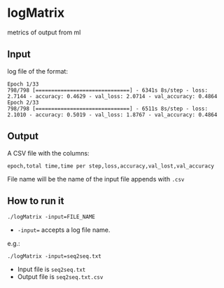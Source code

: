 # logMatrix
metrics of output from ml

## Input

log file of the format:

```
Epoch 1/33
798/798 [==============================] - 6341s 8s/step - loss: 2.7144 - accuracy: 0.4629 - val_loss: 2.0714 - val_accuracy: 0.4864
Epoch 2/33
798/798 [==============================] - 6511s 8s/step - loss: 2.1010 - accuracy: 0.5019 - val_loss: 1.8767 - val_accuracy: 0.4864
```
## Output

A CSV file with the columns:

```
epoch,total time,time per step,loss,accuracy,val_lost,val_accuracy
```

File name will be the name of the input file appends with `.csv`

## How to run it

```shell script
./logMatrix -input=FILE_NAME
```

- `-input=` accepts a log file name.

e.g.:


```shell script
./logMatrix -input=seq2seq.txt
```

- Input file is `seq2seq.txt`
- Output file is `seq2seq.txt.csv`
